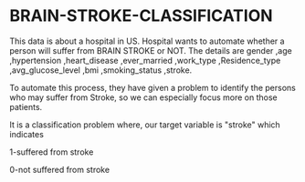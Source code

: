 # BRAIN-STROKE-CLASSIFICATION
This data is about a hospital in US.  Hospital wants to automate whether a person will suffer from BRAIN STROKE or NOT.
The details are gender ,age ,hypertension ,heart_disease ,ever_married ,work_type ,Residence_type ,avg_glucose_level ,bmi ,smoking_status ,stroke.

To automate this process, they have given a problem to identify the persons who may suffer from Stroke, so we can especially focus more on those patients.

It is a classification problem where, our target variable is "stroke" which indicates

1-suffered from stroke 

0-not suffered from stroke
